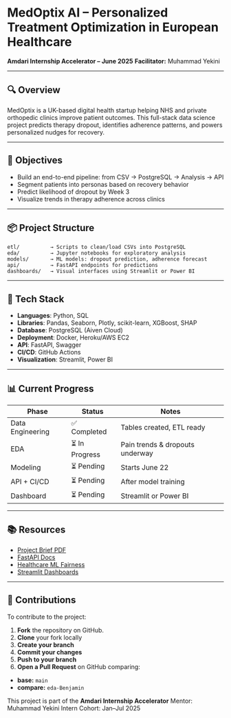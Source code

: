 # MedOptix AI – Personalized Treatment Optimization in European Healthcare

**Amdari Internship Accelerator – June 2025**
**Facilitator:** Muhammad Yekini

---

## 🔍 Overview

MedOptix is a UK-based digital health startup helping NHS and private orthopedic clinics improve patient outcomes. This full-stack data science project predicts therapy dropout, identifies adherence patterns, and powers personalized nudges for recovery.

---

## 🚀 Objectives

- Build an end-to-end pipeline: from CSV → PostgreSQL → Analysis → API
- Segment patients into personas based on recovery behavior
- Predict likelihood of dropout by Week 3
- Visualize trends in therapy adherence across clinics

---

## 📦 Project Structure

```
etl/          → Scripts to clean/load CSVs into PostgreSQL
eda/          → Jupyter notebooks for exploratory analysis
models/       → ML models: dropout prediction, adherence forecast
api/          → FastAPI endpoints for predictions
dashboards/   → Visual interfaces using Streamlit or Power BI
```

---

## 🧶 Tech Stack

- **Languages**: Python, SQL
- **Libraries**: Pandas, Seaborn, Plotly, scikit-learn, XGBoost, SHAP
- **Database**: PostgreSQL (Aiven Cloud)
- **Deployment**: Docker, Heroku/AWS EC2
- **API**: FastAPI, Swagger
- **CI/CD**: GitHub Actions
- **Visualization**: Streamlit, Power BI

---

## 📊 Current Progress

| Phase            | Status         | Notes                           |
| ---------------- | -------------- | ------------------------------- |
| Data Engineering | ✅ Completed   | Tables created, ETL ready       |
| EDA              | ⏳ In Progress | Pain trends & dropouts underway |
| Modeling         | ⏳ Pending     | Starts June 22                  |
| API + CI/CD      | ⏳ Pending     | After model training            |
| Dashboard        | ⏳ Pending     | Streamlit or Power BI           |

---

## 📚 Resources

- [Project Brief PDF](docs/medoptix-brief.pdf)
- [FastAPI Docs](https://fastapi.tiangolo.com)
- [Healthcare ML Fairness](https://fairlearn.org)
- [Streamlit Dashboards](https://streamlit.io)

---

## 🤝 Contributions
To contribute to the project:

1. **Fork** the repository on GitHub.
2. **Clone** your fork locally
3. **Create your branch**
4. **Commit your changes**
5. **Push to your branch**
6. **Open a Pull Request** on GitHub comparing:
- **base:** `main`
- **compare:** `eda-Benjamin`


This project is part of the **Amdari Internship Accelerator**
Mentor: Muhammad Yekini
Intern Cohort: Jan–Jul 2025
